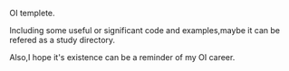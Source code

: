 OI templete.

Including some useful or significant code and examples,maybe it can be refered as a study directory.

Also,I hope it's existence can be a reminder of my OI career.
